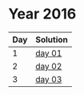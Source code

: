 # Year 2016

| Day | Solution |
| --- | --- |
| 1 | [day 01](/2016/day_01/src/main.rs) |
| 2 | [day 02](/2016/day_02/src/main.rs) |
| 3 | [day 03](/2016/day_03/src/main.rs) |
